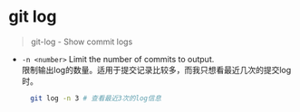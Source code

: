 # git log

> git-log - Show commit logs



* `-n <number>` Limit the number of commits to output.  
  限制输出log的数量。适用于提交记录比较多，而我只想看最近几次的提交log时。
  ``` bash
    git log -n 3 # 查看最近3次的log信息
  ```